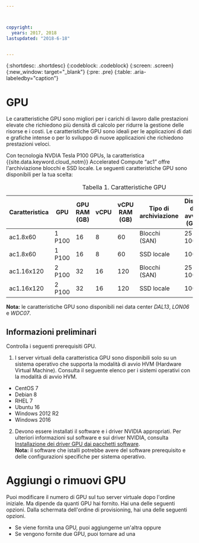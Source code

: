 ```yaml
---



copyright:
  years: 2017, 2018
lastupdated: "2018-6-18"


---
```


{:shortdesc: .shortdesc}
{:codeblock: .codeblock}
{:screen: .screen}
{:new_window: target="_blank"}
{:pre: .pre}
{:table: .aria-labeledby="caption"}

# GPU
Le caratteristiche GPU sono migliori per i carichi di lavoro dalle prestazioni elevate che richiedono più densità di calcolo per ridurre la gestione delle risorse e i costi. Le caratteristiche GPU sono ideali per le applicazioni di dati e grafiche intense o per lo sviluppo di nuove applicazioni che richiedono prestazioni veloci. 

Con tecnologia NVDIA Tesla P100 GPUs, la caratteristica {{site.data.keyword.cloud_notm}} Accelerated Compute “ac1” offre l'archiviazione blocchi e SSD locale. Le seguenti caratteristiche GPU sono disponibili per la tua scelta:  

  <table>
<CAPTION>Tabella 1. Caratteristiche GPU</CAPTION>
<THEAD>
<TR>
<th>Caratteristica</th>
<th>GPU</th>
<th>GPU RAM (GB)</th>
<th>vCPU</th>
<th>vCPU RAM (GB)</th>
<th>Tipo di archiviazione</th>
<th>Disco di avvio (GB)</th>
<th>Disco secondario (GB)</th>
</TR>
</THEAD>
<TBODY>
<tr>
<td>ac1.8x60</td>
<td>1 P100</td>
<td>16</td>
<td>8</td>
<td>60</td>
<td>Blocchi (SAN)</td>
<td>25 e 100</td>
<td>4 x 2000</td>
</tr>
<tr>
<td>ac1.8x60</td>
<td>1 P100</td>
<td>16</td>
<td>8</td>
<td>60</td>
<td>SSD locale</td>
<td>100</td>
<td>2 x 300</td>
</tr>
<tr>
<td>ac1.16x120</td>
<td>2 P100</td>
<td>32</td>
<td>16</td>
<td>120</td>
<td>Blocchi (SAN)</td>
<td>25 e 100</td>
<td>4 x 2000</td>
</tr>
<tr>
<td>ac1.16x120</td>
<td>2 P100</td>
<td>32</td>
<td>16</td>
<td>120</td>
<td>SSD locale</td>
<td>100</td>
<td>2 x 600</td></tr>

</TBODY>
</table>

**Nota:** le caratteristiche GPU sono disponibili nei data center _DAL13_, _LON06_ e _WDC07_.

## Informazioni preliminari
Controlla i seguenti prerequisiti GPU.

1. I server virtuali della caratteristica GPU sono disponibili solo su un sistema operativo che supporta la modalità di avvio HVM (Hardware Virtual Machine). Consulta il seguente elenco per i sistemi operativi con la modalità di avvio HVM.  
  - CentOS 7
  - Debian 8
  - RHEL 7
  - Ubuntu 16
  - Windows 2012 R2
  - Windows 2016

2. Devono essere installati il software e i driver NVIDIA appropriati. Per ulteriori informazioni sul software e sui driver NVIDIA, consulta [Installazione dei driver GPU dai pacchetti software](../vsi/vsi_gpu_nvidia_drivers.html).  
**Nota:** il software che istalli potrebbe avere del software prerequisito e delle configurazioni specifiche per sistema operativo.

# Aggiungi o rimuovi GPU
Puoi modificare il numero di GPU sul tuo server virtuale dopo l'ordine iniziale. Ma dipende da quanti GPU hai fornito. Hai una delle seguenti opzioni. Dalla schermata dell'ordine di provisioning, hai una delle seguenti opzioni.
- Se viene fornita una GPU, puoi aggiungerne un'altra oppure
- Se vengono fornite due GPU, puoi tornare ad una
